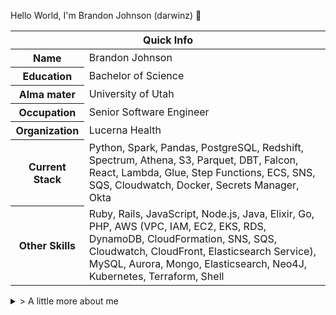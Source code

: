 Hello World, I'm Brandon Johnson (darwinz) 👋

<table>
<thead>
<tr>
<th colspan="2">Quick Info</th>
</tr>
</thead>
<tbody>
<tr><th scope='row'>Name</th><td>Brandon Johnson</td></tr>
<tr><th scope='row'>Education</th><td>Bachelor of Science</td></tr>
<tr><th scope='row'>Alma mater</th><td>University of Utah</td></tr>
<tr><th scope='row'>Occupation</th><td>Senior Software Engineer</td></tr>
<tr><th scope='row'>Organization</th><td>Lucerna Health</td></tr>
<tr><th scope='row'>Current Stack</th><td>Python, Spark, Pandas, PostgreSQL, Redshift, Spectrum, Athena, S3, Parquet, DBT, Falcon, React, Lambda, Glue, Step Functions, ECS, SNS, SQS, Cloudwatch, Docker, Secrets Manager, Okta</td></tr>
<tr><th scope='row'>Other Skills</th><td>Ruby, Rails, JavaScript, Node.js, Java, Elixir, Go, PHP, AWS (VPC, IAM, EC2, EKS, RDS, DynamoDB, CloudFormation, SNS, SQS, Cloudwatch, CloudFront, Elasticsearch Service), MySQL, Aurora, Mongo, Elasticsearch, Neo4J, Kubernetes, Terraform, Shell</td></tr>
</tbody>
</table>

<details>
<summary> > A little more about me </summary>

<ul>
<li>* Working on a health-care data platform at early-stage start-up company, [Lucerna Health](https://lucernahealth.com)</li>
<li>* Currently learning Spark and AWS Glue</li>
<li>* Interested in learning Rust and doing more with Go and Elixir</li>
</ul>
<p><a href="https://johnsonbrandon.com" target="_blank">johnsonbrandon.com</a></p>
<p><a href="https://linkedin.com/in/brandonbjohnson" target="_blank"><img src="https://cdn.worldvectorlogo.com/logos/linkedin-icon-2.svg" alt="LinkedIn" width="50" height="50"></a><a href="https://hackerrank.com/bbj1979" target="_blank"><img src="https://cdn3.iconfinder.com/data/icons/logos-and-brands-adobe/512/160_Hackerrank-512.png" alt="HackerRank" width="50" height="50"></a><a href="https://twitter.com/ubbjuntu" target="_blank"><img src="https://toppng.com/uploads/preview/format-twitter-logo-transparent-11549680770lolovrdq8m.png" alt="Twitter" width="50" height="50"></a></p>
<p align="center"><img align="center" src="https://github-readme-stats.anuraghazra1.vercel.app/api?username=darwinz&show_icons=true&include_all_commits=true&count_private=true&theme=radical" alt="Stats - Public GitHub Repos" /></p>
</details>

